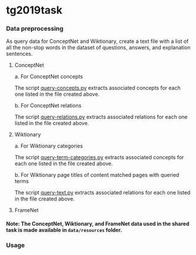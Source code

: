 # tg2019task

### Data preprocessing

As query data for ConceptNet and Wiktionary, create a text file with a list of all the non-stop words in the dataset of questions, answers, and explanation sentences. 

1. ConceptNet

   a. For ConceptNet concepts
   
   The script [query-concepts.py](/src/main/python/conceptnet/query-concepts.py) extracts associated concepts for each one listed in the file created above.

   b. For ConceptNet relations
   
   The script [query-relations.py](/src/main/python/conceptnet/query-relations.py) extracts associated relations for each one listed in the file created above.

2. Wiktionary

   a. For Wiktionary categories
   
   The script [query-term-categories.py](/src/main/python/wiki/query-term-categories.py) extracts associated concepts for each one listed in the file created above.

   b. For Wiktionary page titles of content matched pages with queried terms
   
   The script [query-text.py](/src/main/python/wiki/query-text.py) extracts associated relations for each one listed in the file created above.

3. FrameNet
   
#### Note: The ConceptNet, Wiktionary, and FrameNet data used in the shared task is made available in `data/resources` folder.

### Usage



<java >

